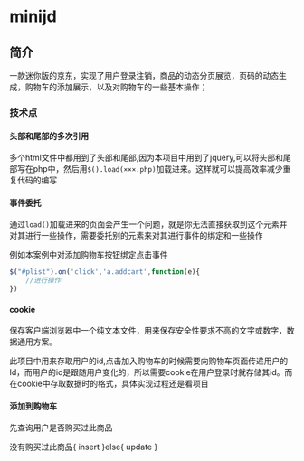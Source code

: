 # minijd

## 简介

一款迷你版的京东，实现了用户登录注销，商品的动态分页展览，页码的动态生成，购物车的添加展示，以及对购物车的一些基本操作；

### 技术点

#### 头部和尾部的多次引用

多个html文件中都用到了头部和尾部,因为本项目中用到了jquery,可以将头部和尾部写在php中，然后用``$().load(×××.php)``加载进来。这样就可以提高效率减少重复代码的编写

#### 事件委托

通过``load()``加载进来的页面会产生一个问题，就是你无法直接获取到这个元素并对其进行一些操作，需要委托别的元素来对其进行事件的绑定和一些操作

例如本案例中对添加购物车按钮绑定点击事件

```js
$("#plist").on('click','a.addcart',function(e){
    //进行操作
})

```
#### cookie

保存客户端浏览器中一个纯文本文件，用来保存安全性要求不高的文字或数字，数据通用方案。

此项目中用来存取用户的id,点击加入购物车的时候需要向购物车页面传递用户的Id，而用户的id是跟随用户变化的，所以需要cookie在用户登录时就存储其id。而在cookie中存取数据时的格式，具体实现过程还是看项目




#### 添加到购物车

先查询用户是否购买过此商品

没有购买过此商品{
    insert 
}else{
    update
}
